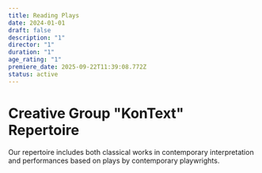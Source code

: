 ```yaml
---
title: Reading Plays
date: 2024-01-01
draft: false
description: "1"
director: "1"
duration: "1"
age_rating: "1"
premiere_date: 2025-09-22T11:39:08.772Z
status: active
---
```

# Creative Group "KonText" Repertoire

Our repertoire includes both classical works in contemporary interpretation and performances based on plays by contemporary playwrights.